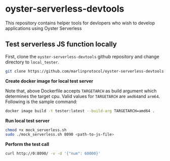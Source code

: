 # oyster-serverless-devtools

This repository contains helper tools for devlopers who wish to develop applications using Oyster Serverless

## Test serverless JS function locally

First, clone the `oyster-serverless-devtools` github repository and change directory to `local_tester`.
```bash
git clone https://github.com/marlinprotocol/oyster-serverless-devtools.git && cd oyster-serverless-devtools/local_tester
```

<b>Create docker image for local test server</b>

Note that, above Dockerfile accepts `TARGETARCH` as build argument which determines the target cpu. Valid values for `TARGETARCH` are `amd64`and `arm64`. Following is the sample command:

```bash
docker image build -t tester:latest --build-arg TARGETARCH=amd64 .
```

<b>Run local test server</b>

```bash
chmod +x mock_serverless.sh
sudo ./mock_serverless.sh 8090 <path-to-js-file>
```

<b> Perform the test call </b>

```bash
curl http://0:8090/ -v -d '{"num": 60000}'
```